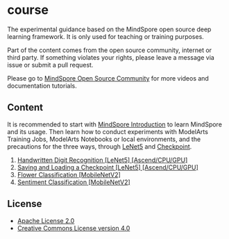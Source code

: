 # course

The experimental guidance based on the MindSpore open source deep learning framework. It is only used for teaching or training purposes.

Part of the content comes from the open source community, internet or third party. If something violates your rights, please leave a message via issue or submit a pull request.

Please go to [MindSpore Open Source Community](https://www.mindspore.cn/) for more videos and documentation tutorials.

## Content

It is recommended to start with [MindSpore Introduction](mindspore) to learn MindSpore and its usage. 
Then learn how to conduct experiments with ModelArts Training Jobs, ModelArts Notebooks or local environments, 
and the precautions for the three ways, through [LeNet5](lenet5) and [Checkpoint](checkpoint).

1. [Handwritten Digit Recognition [LeNet5] [Ascend/CPU/GPU]](lenet5)
2. [Saving and Loading a Checkpoint [LeNet5] [Ascend/CPU/GPU]](checkpoint)
3. [Flower Classification [MobileNetV2]](fine_tune)
4. [Sentiment Classification [MobileNetV2]](lstm)

## License

- [Apache License 2.0](LICENSE)
- [Creative Commons License version 4.0](LICENSE-CC-BY-4.0)
